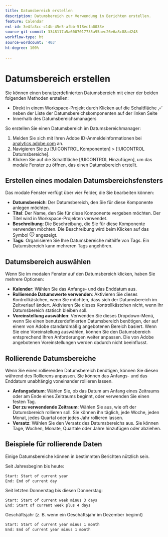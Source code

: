 ```yaml
---
title: Datumsbereich erstellen
description: Datumsbereich zur Verwendung in Berichten erstellen.
feature: Calendar
exl-id: 3e4fa3cc-c14b-45e5-afbb-518ecfa0033e
source-git-commit: 3348117a5a6007017735a95aec26e6a8c88ad248
workflow-type: ht
source-wordcount: '403'
ht-degree: 100%

---
```


# Datumsbereich erstellen

Sie können einen benutzerdefinierten Datumsbereich mit einer der beiden folgenden Methoden erstellen:

* Direkt in einem Workspace-Projekt durch Klicken auf die Schaltfläche ‚`+`‘ neben der Liste der Datumsbereichskomponenten auf der linken Seite
* Innerhalb des Datumsbereichsmanagers

So erstellen Sie einen Datumsbereich im Datumsbereichmanager:

1. Melden Sie sich mit Ihren Adobe ID-Anmeldeinformationen bei [analytics.adobe.com](https://analytics.adobe.com) an.
1. Navigieren Sie zu [!UICONTROL Komponenten] > [!UICONTROL Datumsbereiche].
1. Klicken Sie auf die Schaltfläche [!UICONTROL Hinzufügen], um das modale Fenster zu öffnen, das einen Datumsbereich erstellt.

## Erstellen eines modalen Datumsbereichsfensters

Das modale Fenster verfügt über vier Felder, die Sie bearbeiten können:

* **Datumsbereich**: Der Datumsbereich, den Sie für diese Komponente anlegen möchten.
* **Titel**: Der Name, den Sie für diese Komponente vergeben möchten. Der Titel wird in Workspace-Projekten verwendet.
* **Beschreibung**: Die Beschreibung, die Sie für diese Komponente verwenden möchten. Die Beschreibung wird beim Klicken auf das Symbol ![i](../assets/i.png) angezeigt.
* **Tags**: Organisieren Sie Ihre Datumsbereiche mithilfe von Tags. Ein Datumsbereich kann mehreren Tags angehören.

## Datumsbereich auswählen

Wenn Sie im modalen Fenster auf den Datumsbereich klicken, haben Sie mehrere Optionen:

* **Kalender**: Wählen Sie das Anfangs- und das Enddatum aus.
* **Rollierende Datumswerte verwenden**: Aktivieren Sie dieses Kontrollkästchen, wenn Sie möchten, dass sich der Datumsbereich im Zeitverlauf ändert. Aktivieren Sie dieses Kontrollkästchen nicht, wenn Ihr Datumsbereich statisch bleiben soll.
* **Voreinstellung auswählen**: Verwenden Sie dieses Dropdown-Menü, wenn Sie einen benutzerdefinierten Datumsbereich benötigen, der auf einem von Adobe standardmäßig angebotenen Bereich basiert. Wenn Sie eine Voreinstellung auswählen, können Sie den Datumsbereich entsprechend Ihren Anforderungen weiter anpassen. Die von Adobe angebotenen Voreinstellungen werden dadurch nicht beeinflusst.

## Rollierende Datumsbereiche

Wenn Sie einen rollierenden Datumsbereich benötigen, können Sie diesen während des Rollierens anpassen. Sie können das Anfangs- und das Enddatum unabhängig voneinander rollieren lassen.

* **Anfangsdatum**: Wählen Sie, ob das Datum am Anfang eines Zeitraums oder am Ende eines Zeitraums beginnt, oder verwenden Sie einen festen Tag.
* **Der zu verwendende Zeitraum**: Wählen Sie aus, wie oft der Datumsbereich rollieren soll. Sie können ihn täglich, jede Woche, jeden Monat, jedes Quartal oder jedes Jahr rollieren lassen.
* **Versatz**: Wählen Sie den Versatz des Datumsbereichs aus. Sie können Tage, Wochen, Monate, Quartale oder Jahre hinzufügen oder abziehen.

## Beispiele für rollierende Daten

Einige Datumsbereiche können in bestimmten Berichten nützlich sein.

Seit Jahresbeginn bis heute:

```text
Start: Start of current year
End: End of current day
```

Seit letzten Donnerstag bis diesen Donnerstag:

```text
Start: Start of current week minus 3 days
End: Start of current week plus 4 days
```

Geschäftsjahr (z. B. wenn ein Geschäftsjahr im Dezember beginnt)

```text
Start: Start of current year minus 1 month
End: End of current year minus 1 month
```

